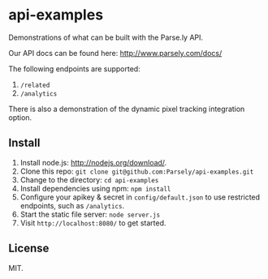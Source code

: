 api-examples
============

Demonstrations of what can be built with the Parse.ly API.

Our API docs can be found here: http://www.parsely.com/docs/

The following endpoints are supported:

1. `/related`
1. `/analytics`

There is also a demonstration of the dynamic pixel tracking integration option.

Install
-----

1. Install node.js: http://nodejs.org/download/.
1. Clone this repo: `git clone git@github.com:Parsely/api-examples.git`
1. Change to the directory: `cd api-examples`
1. Install dependencies using npm: `npm install`
1. Configure your apikey & secret in `config/default.json` to use restricted endpoints, such as `/analytics`.
1. Start the static file server: `node server.js`
1. Visit `http://localhost:8080/` to get started.

License
-------
MIT.
